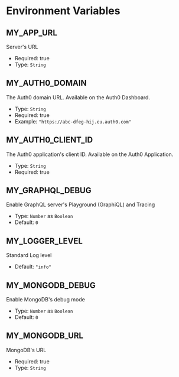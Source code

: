 # Environment Variables

## MY_APP_URL

Server's URL

- Required: true
- Type: `String`

## MY_AUTH0_DOMAIN

The Auth0 domain URL. Available on the Auth0 Dashboard.

- Type: `String`
- Required: true
- Example: `"https://abc-dfeg-hij.eu.auth0.com"`

## MY_AUTH0_CLIENT_ID

The Auth0 application's client ID. Available on the Auth0 Application.

- Type: `String`
- Required: true

## MY_GRAPHQL_DEBUG

Enable GraphQL server's Playground (GraphiQL) and Tracing

- Type: `Number` as `Boolean`
- Default: `0`

## MY_LOGGER_LEVEL

Standard Log level

- Default: `"info"`

## MY_MONGODB_DEBUG

Enable MongoDB's debug mode

- Type: `Number` as `Boolean`
- Default: `0`

## MY_MONGODB_URL

MongoDB's URL

- Required: true
- Type: `String`

